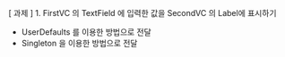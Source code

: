 [ 과제 ]
1. 
FirstVC 의 TextField 에 입력한 값을 SecondVC 의 Label에 표시하기
- UserDefaults 를 이용한 방법으로 전달
- Singleton 을 이용한 방법으로 전달

